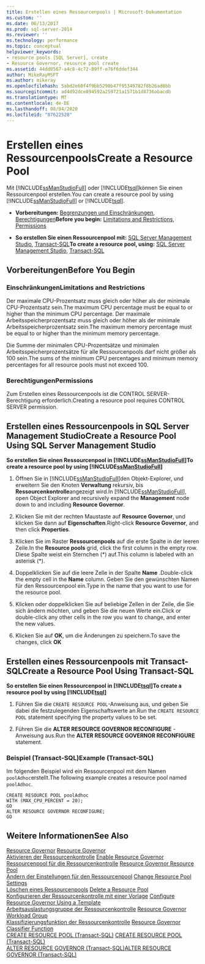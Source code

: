 ```yaml
---
title: Erstellen eines Ressourcenpools | Microsoft-Dokumentation
ms.custom: ''
ms.date: 06/13/2017
ms.prod: sql-server-2014
ms.reviewer: ''
ms.technology: performance
ms.topic: conceptual
helpviewer_keywords:
- resource pools [SQL Server], create
- Resource Governor, resource pool create
ms.assetid: 44dd0567-a4c8-4c72-89ff-e76f6ddef344
author: MikeRayMSFT
ms.author: mikeray
ms.openlocfilehash: 5abd2e60f4f9bb5290b47f95349782f8b26ad8bb
ms.sourcegitcommit: ad4d92dce894592a259721a1571b1d8736abacdb
ms.translationtype: MT
ms.contentlocale: de-DE
ms.lasthandoff: 08/04/2020
ms.locfileid: "87622528"
---
```

# <a name="create-a-resource-pool"></a><span data-ttu-id="e7d02-102">Erstellen eines Ressourcenpools</span><span class="sxs-lookup"><span data-stu-id="e7d02-102">Create a Resource Pool</span></span>
  <span data-ttu-id="e7d02-103">Mit [!INCLUDE[ssManStudioFull](../../includes/ssmanstudiofull-md.md)] oder [!INCLUDE[tsql](../../includes/tsql-md.md)]können Sie einen Ressourcenpool erstellen.</span><span class="sxs-lookup"><span data-stu-id="e7d02-103">You can create a resource pool by using [!INCLUDE[ssManStudioFull](../../includes/ssmanstudiofull-md.md)] or [!INCLUDE[tsql](../../includes/tsql-md.md)].</span></span>  
  
-   <span data-ttu-id="e7d02-104">**Vorbereitungen:**  [Begrenzungen und Einschränkungen](#LimitationsRestrictions), [Berechtigungen](#Permissions)</span><span class="sxs-lookup"><span data-stu-id="e7d02-104">**Before you begin:**  [Limitations and Restrictions](#LimitationsRestrictions), [Permissions](#Permissions)</span></span>  
  
-   <span data-ttu-id="e7d02-105">**So erstellen Sie einen Ressourcenpool mit:**  [SQL Server Management Studio](#CreRPProp), [Transact-SQL](#CreRPTSQL)</span><span class="sxs-lookup"><span data-stu-id="e7d02-105">**To create a resource pool, using:**  [SQL Server Management Studio](#CreRPProp), [Transact-SQL](#CreRPTSQL)</span></span>  
  
##  <a name="before-you-begin"></a><a name="BeforeYouBegin"></a> <span data-ttu-id="e7d02-106">Vorbereitungen</span><span class="sxs-lookup"><span data-stu-id="e7d02-106">Before You Begin</span></span>  
  
###  <a name="limitations-and-restrictions"></a><a name="LimitationsRestrictions"></a> <span data-ttu-id="e7d02-107">Einschränkungen</span><span class="sxs-lookup"><span data-stu-id="e7d02-107">Limitations and Restrictions</span></span>  
 <span data-ttu-id="e7d02-108">Der maximale CPU-Prozentsatz muss gleich oder höher als der minimale CPU-Prozentsatz sein.</span><span class="sxs-lookup"><span data-stu-id="e7d02-108">The maximum CPU percentage must be equal to or higher than the minimum CPU percentage.</span></span> <span data-ttu-id="e7d02-109">Der maximale Arbeitsspeicherprozentsatz muss gleich oder höher als der minimale Arbeitsspeicherprozentsatz sein.</span><span class="sxs-lookup"><span data-stu-id="e7d02-109">The maximum memory percentage must be equal to or higher than the minimum memory percentage.</span></span>  
  
 <span data-ttu-id="e7d02-110">Die Summe der minimalen CPU-Prozentsätze und minimalen Arbeitsspeicherprozentsätze für alle Ressourcenpools darf nicht größer als 100 sein.</span><span class="sxs-lookup"><span data-stu-id="e7d02-110">The sums of the minimum CPU percentages and minimum memory percentages for all resource pools must not exceed 100.</span></span>  
  
###  <a name="permissions"></a><a name="Permissions"></a> <span data-ttu-id="e7d02-111">Berechtigungen</span><span class="sxs-lookup"><span data-stu-id="e7d02-111">Permissions</span></span>  
 <span data-ttu-id="e7d02-112">Zum Erstellen eines Ressourcenpools ist die CONTROL SERVER-Berechtigung erforderlich.</span><span class="sxs-lookup"><span data-stu-id="e7d02-112">Creating a resource pool requires CONTROL SERVER permission.</span></span>  
  
##  <a name="create-a-resource-pool-using-sql-server-management-studio"></a><a name="CreRPProp"></a> <span data-ttu-id="e7d02-113">Erstellen eines Ressourcenpools in SQL Server Management Studio</span><span class="sxs-lookup"><span data-stu-id="e7d02-113">Create a Resource Pool Using SQL Server Management Studio</span></span>  
 <span data-ttu-id="e7d02-114">**So erstellen Sie einen Ressourcenpool in [!INCLUDE[ssManStudioFull](../../includes/ssmanstudiofull-md.md)]**</span><span class="sxs-lookup"><span data-stu-id="e7d02-114">**To create a resource pool by using [!INCLUDE[ssManStudioFull](../../includes/ssmanstudiofull-md.md)]**</span></span>  
  
1.  <span data-ttu-id="e7d02-115">Öffnen Sie in [!INCLUDE[ssManStudioFull](../../includes/ssmanstudiofull-md.md)]den Objekt-Explorer, und erweitern Sie den Knoten **Verwaltung** rekursiv, bis **Ressourcenkontrolle**angezeigt wird.</span><span class="sxs-lookup"><span data-stu-id="e7d02-115">In [!INCLUDE[ssManStudioFull](../../includes/ssmanstudiofull-md.md)], open Object Explorer and recursively expand the **Management** node down to and including **Resource Governor**.</span></span>  
  
2.  <span data-ttu-id="e7d02-116">Klicken Sie mit der rechten Maustaste auf **Resource Governor**, und klicken Sie dann auf **Eigenschaften**.</span><span class="sxs-lookup"><span data-stu-id="e7d02-116">Right-click **Resource Governor**, and then click **Properties**.</span></span>  
  
3.  <span data-ttu-id="e7d02-117">Klicken Sie im Raster **Ressourcenpools** auf die erste Spalte in der leeren Zeile.</span><span class="sxs-lookup"><span data-stu-id="e7d02-117">In the **Resource pools** grid, click the first column in the empty row.</span></span> <span data-ttu-id="e7d02-118">Diese Spalte weist ein Sternchen (\*) auf.</span><span class="sxs-lookup"><span data-stu-id="e7d02-118">This column is labeled with an asterisk (\*).</span></span>  
  
4.  <span data-ttu-id="e7d02-119">Doppelklicken Sie auf die leere Zelle in der Spalte **Name** .</span><span class="sxs-lookup"><span data-stu-id="e7d02-119">Double-click the empty cell in the **Name** column.</span></span> <span data-ttu-id="e7d02-120">Geben Sie den gewünschten Namen für den Ressourcenpool ein.</span><span class="sxs-lookup"><span data-stu-id="e7d02-120">Type in the name that you want to use for the resource pool.</span></span>  
  
5.  <span data-ttu-id="e7d02-121">Klicken oder doppelklicken Sie auf beliebige Zellen in der Zeile, die Sie sich ändern möchten, und geben Sie die neuen Werte ein.</span><span class="sxs-lookup"><span data-stu-id="e7d02-121">Click or double-click any other cells in the row you want to change, and enter the new values.</span></span>  
  
6.  <span data-ttu-id="e7d02-122">Klicken Sie auf **OK**, um die Änderungen zu speichern.</span><span class="sxs-lookup"><span data-stu-id="e7d02-122">To save the changes, click **OK**</span></span>  
  
##  <a name="create-a-resource-pool-using-transact-sql"></a><a name="CreRPTSQL"></a> <span data-ttu-id="e7d02-123">Erstellen eines Ressourcenpools mit Transact-SQL</span><span class="sxs-lookup"><span data-stu-id="e7d02-123">Create a Resource Pool Using Transact-SQL</span></span>  
 <span data-ttu-id="e7d02-124">**So erstellen Sie einen Ressourcenpool in [!INCLUDE[tsql](../../includes/tsql-md.md)]**</span><span class="sxs-lookup"><span data-stu-id="e7d02-124">**To create a resource pool by using [!INCLUDE[tsql](../../includes/tsql-md.md)]**</span></span>  
  
1.  <span data-ttu-id="e7d02-125">Führen Sie die `CREATE RESOURCE POOL`-Anweisung aus, und geben Sie dabei die festzulegenden Eigenschaftswerte an.</span><span class="sxs-lookup"><span data-stu-id="e7d02-125">Run the `CREATE RESOURCE POOL` statement specifying the property values to be set.</span></span>  
  
2.  <span data-ttu-id="e7d02-126">Führen Sie die **ALTER RESOURCE GOVERNOR RECONFIGURE** -Anweisung aus.</span><span class="sxs-lookup"><span data-stu-id="e7d02-126">Run the **ALTER RESOURCE GOVERNOR RECONFIGURE** statement.</span></span>  
  
### <a name="example-transact-sql"></a><span data-ttu-id="e7d02-127">Beispiel (Transact-SQL)</span><span class="sxs-lookup"><span data-stu-id="e7d02-127">Example (Transact-SQL)</span></span>  
 <span data-ttu-id="e7d02-128">Im folgenden Beispiel wird ein Ressourcenpool mit dem Namen `poolAdhoc`erstellt.</span><span class="sxs-lookup"><span data-stu-id="e7d02-128">The following example creates a resource pool named `poolAdhoc`.</span></span>  
  
```  
CREATE RESOURCE POOL poolAdhoc  
WITH (MAX_CPU_PERCENT = 20);  
GO  
ALTER RESOURCE GOVERNOR RECONFIGURE;  
GO  
```  
  
## <a name="see-also"></a><span data-ttu-id="e7d02-129">Weitere Informationen</span><span class="sxs-lookup"><span data-stu-id="e7d02-129">See Also</span></span>  
 <span data-ttu-id="e7d02-130">[Resource Governor](resource-governor.md) </span><span class="sxs-lookup"><span data-stu-id="e7d02-130">[Resource Governor](resource-governor.md) </span></span>  
 <span data-ttu-id="e7d02-131">[Aktivieren der Ressourcenkontrolle](enable-resource-governor.md) </span><span class="sxs-lookup"><span data-stu-id="e7d02-131">[Enable Resource Governor](enable-resource-governor.md) </span></span>  
 <span data-ttu-id="e7d02-132">[Ressourcenpool für die Ressourcenkontrolle](resource-governor-resource-pool.md) </span><span class="sxs-lookup"><span data-stu-id="e7d02-132">[Resource Governor Resource Pool](resource-governor-resource-pool.md) </span></span>  
 <span data-ttu-id="e7d02-133">[Ändern der Einstellungen für den Ressourcenpool](change-resource-pool-settings.md) </span><span class="sxs-lookup"><span data-stu-id="e7d02-133">[Change Resource Pool Settings](change-resource-pool-settings.md) </span></span>  
 <span data-ttu-id="e7d02-134">[Löschen eines Ressourcenpools](delete-a-resource-pool.md) </span><span class="sxs-lookup"><span data-stu-id="e7d02-134">[Delete a Resource Pool](delete-a-resource-pool.md) </span></span>  
 <span data-ttu-id="e7d02-135">[Konfigurieren der Ressourcenkontrolle mit einer Vorlage](configure-resource-governor-using-a-template.md) </span><span class="sxs-lookup"><span data-stu-id="e7d02-135">[Configure Resource Governor Using a Template](configure-resource-governor-using-a-template.md) </span></span>  
 <span data-ttu-id="e7d02-136">[Arbeitsauslastungsgruppe der Ressourcenkontrolle](resource-governor-workload-group.md) </span><span class="sxs-lookup"><span data-stu-id="e7d02-136">[Resource Governor Workload Group](resource-governor-workload-group.md) </span></span>  
 <span data-ttu-id="e7d02-137">[Klassifizierungsfunktion der Ressourcenkontrolle](resource-governor-classifier-function.md) </span><span class="sxs-lookup"><span data-stu-id="e7d02-137">[Resource Governor Classifier Function](resource-governor-classifier-function.md) </span></span>  
 <span data-ttu-id="e7d02-138">[CREATE RESOURCE POOL &#40;Transact-SQL&#41;](/sql/t-sql/statements/create-resource-pool-transact-sql) </span><span class="sxs-lookup"><span data-stu-id="e7d02-138">[CREATE RESOURCE POOL &#40;Transact-SQL&#41;](/sql/t-sql/statements/create-resource-pool-transact-sql) </span></span>  
 [<span data-ttu-id="e7d02-139">ALTER RESOURCE GOVERNOR &#40;Transact-SQL&#41;</span><span class="sxs-lookup"><span data-stu-id="e7d02-139">ALTER RESOURCE GOVERNOR &#40;Transact-SQL&#41;</span></span>](/sql/t-sql/statements/alter-resource-governor-transact-sql)  
  
  
